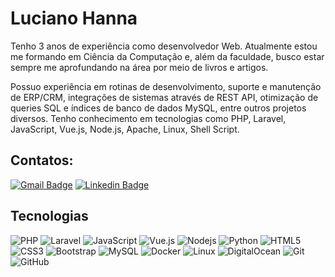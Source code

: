 # Luciano Hanna

Tenho 3 anos de experiência como desenvolvedor Web. Atualmente estou me formando em Ciência da Computação e, além da faculdade, busco estar sempre me aprofundando na área por meio de livros e artigos. 

Possuo experiência em rotinas de desenvolvimento, suporte e manutenção de ERP/CRM, integrações de sistemas através de REST API, otimização de queries SQL e índices de banco de dados MySQL, entre outros projetos diversos. Tenho conhecimento em tecnologias como PHP, Laravel, JavaScript, Vue.js, Node.js, Apache, Linux, Shell Script.

## Contatos:

[![Gmail Badge](https://img.shields.io/badge/-me@lucianohanna.com.br-c14438?style=flat-square&logo=Gmail&logoColor=white&link=mailto:me@lucianohanna.com.br)](mailto:me@lucianohanna.com.br)
[![Linkedin Badge](https://img.shields.io/badge/-lucianohanna-blue?style=flat-square&logo=Linkedin&logoColor=white&link=https://www.linkedin.com/in/lucianohanna/)](https://www.linkedin.com/in/lucianohanna/)


## Tecnologias

![PHP](https://img.shields.io/badge/-PHP-black?style=flat-square&logo=php)
![Laravel](https://img.shields.io/badge/-Laravel-black?style=flat-square&logo=laravel)
![JavaScript](https://img.shields.io/badge/-JavaScript-black?style=flat-square&logo=javascript)
![Vue.js](https://img.shields.io/badge/-Vue.js-black?style=flat-square&logo=vuedotjs)
![Nodejs](https://img.shields.io/badge/-Nodejs-black?style=flat-square&logo=Node.js)
![Python](https://img.shields.io/badge/-Python-black?style=flat-square&logo=Python)
![HTML5](https://img.shields.io/badge/-HTML5-E34F26?style=flat-square&logo=html5&logoColor=white)
![CSS3](https://img.shields.io/badge/-CSS3-1572B6?style=flat-square&logo=css3)
![Bootstrap](https://img.shields.io/badge/-Bootstrap-563D7C?style=flat-square&logo=bootstrap)
![MySQL](https://img.shields.io/badge/-MySQL-black?style=flat-square&logo=mysql)
![Docker](https://img.shields.io/badge/-Docker-black?style=flat-square&logo=docker)
![Linux](https://img.shields.io/badge/-Linux-686868?style=flat-square&logo=linux)
![DigitalOcean](https://img.shields.io/badge/-Digital%20Ocean-darkblue?style=flat-square&logo=digitalocean)
![Git](https://img.shields.io/badge/-Git-black?style=flat-square&logo=git)
![GitHub](https://img.shields.io/badge/-GitHub-181717?style=flat-square&logo=github)
